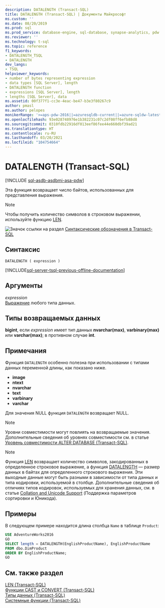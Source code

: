 ```yaml
---
description: DATALENGTH (Transact-SQL)
title: DATALENGTH (Transact-SQL) | Документы Майкрософт
ms.custom: ''
ms.date: 08/20/2019
ms.prod: sql
ms.prod_service: database-engine, sql-database, synapse-analytics, pdw
ms.reviewer: ''
ms.technology: t-sql
ms.topic: reference
f1_keywords:
- DATALENGTH_TSQL
- DATALENGTH
dev_langs:
- TSQL
helpviewer_keywords:
- number of bytes representing expression
- data types [SQL Server], length
- DATALENGTH function
- expressions [SQL Server], length
- lengths [SQL Server], data
ms.assetid: 00f377f1-cc3e-4eac-be47-b3e3f80267c9
author: pmasl
ms.author: pelopes
monikerRange: '>=aps-pdw-2016||=azuresqldb-current||=azure-sqldw-latest||>=sql-server-2016||>=sql-server-linux-2017||=azuresqldb-mi-current'
ms.openlocfilehash: 93e028748976e1b382231c07c2df08ff6efb88d8
ms.sourcegitcommit: 0310fdb22916df013eef86fee44e660dbf39ad21
ms.translationtype: HT
ms.contentlocale: ru-RU
ms.lasthandoff: 03/20/2021
ms.locfileid: "104754664"
---
```

# <a name="datalength-transact-sql"></a>DATALENGTH (Transact-SQL)
[!INCLUDE [sql-asdb-asdbmi-asa-pdw](../../includes/applies-to-version/sql-asdb-asdbmi-asa-pdw.md)]

Эта функция возвращает число байтов, использованных для представления выражения.

> [!NOTE]
> Чтобы получить количество символов в строковом выражении, используйте функцию [LEN](../../t-sql/functions/len-transact-sql.md).
  
![Значок ссылки на раздел](../../database-engine/configure-windows/media/topic-link.gif "Значок ссылки на раздел") [Синтаксические обозначения в Transact-SQL](../../t-sql/language-elements/transact-sql-syntax-conventions-transact-sql.md)
  
## <a name="syntax"></a>Синтаксис  
  
```syntaxsql
DATALENGTH ( expression )   
```  

[!INCLUDE[sql-server-tsql-previous-offline-documentation](../../includes/sql-server-tsql-previous-offline-documentation.md)]

## <a name="arguments"></a>Аргументы
*expression*  
[Выражение](../../t-sql/language-elements/expressions-transact-sql.md) любого типа данных.
  
## <a name="return-types"></a>Типы возвращаемых данных
**bigint**, если *expression* имеет тип данных **nvarchar(max)**, **varbinary(max)** или **varchar(max)**; в противном случае **int**.
  
## <a name="remarks"></a>Примечания  
Функция `DATALENGTH` особенно полезна при использовании с типами данных переменной длины, как показано ниже.
- **image**
- **ntext**
- **nvarchar**
- **text**
- **varbinary**
- **varchar**
  
Для значения NULL функция `DATALENGTH` возвращает NULL.
  
> [!NOTE]  
> Уровни совместимости могут повлиять на возвращаемые значения. Дополнительные сведения об уровнях совместимости см. в статье [Уровень совместимости ALTER DATABASE &#40;Transact-SQL&#41;](../../t-sql/statements/alter-database-transact-sql-compatibility-level.md).  

> [!NOTE]
> Функция [LEN](../../t-sql/functions/len-transact-sql.md) возвращает количество символов, закодированных в определенное строковое выражение, а функция [DATALENGTH](../../t-sql/functions/datalength-transact-sql.md) — размер данных в байтах для определенного строкового выражения. Эти выходные данные могут быть разными в зависимости от типа данных и типа кодировки, используемой в столбце. Дополнительные сведения об отличиях типов кодировок, используемых для хранения данных, см. в статье [Collation and Unicode Support](../../relational-databases/collations/collation-and-unicode-support.md) (Поддержка параметров сортировки и Юникода).

## <a name="examples"></a>Примеры  
В следующем примере находится длина столбца `Name` в таблице `Product`:
  
```sql
USE AdventureWorks2016  
GO
SELECT length = DATALENGTH(EnglishProductName), EnglishProductName  
FROM dbo.DimProduct  
ORDER BY EnglishProductName;  
GO  
```  
  
## <a name="see-also"></a>См. также раздел
[LEN (Transact-SQL)](../../t-sql/functions/len-transact-sql.md)  
[Функции CAST и CONVERT (Transact-SQL)](../../t-sql/functions/cast-and-convert-transact-sql.md)  
[Типы данных (Transact-SQL)](../../t-sql/data-types/data-types-transact-sql.md)  
[Системные функции (Transact-SQL)](../../relational-databases/system-functions/system-functions-category-transact-sql.md)
